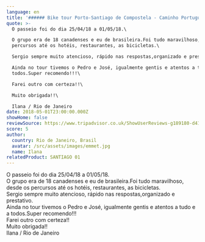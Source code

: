 ```yaml
---
language: en
title: '###### Bike tour Porto-Santiago de Compostela - Caminho Português'
quote: >-
  O passeio foi do dia 25/04/18 a 01/05/18.\

  O grupo era de 18 canadenses e eu de brasileira.Foi tudo maravilhoso, desde os
  percursos até os hotéis, restaurantes, as bicicletas.\

  Sergio sempre muito atencioso, rápido nas respostas,organizado e prestativo.\

  Ainda no tour tivemos o Pedro e José, igualmente gentis e atentos a tudo e a
  todos.Super recomendo!!!\

  Farei outro com certeza!!\

  Muito obrigada!!\

  Ilana / Rio de Janeiro
date: 2018-05-01T23:00:00.000Z
showHome: false
reviewSource: https://www.tripadvisor.co.uk/ShowUserReviews-g189180-d4105907-r577454169-Top_Bike_tours_Portugal-Porto_Porto_District_Northern_Portugal.html
score: 5
author:
  country: Rio de Janeiro, Brasil
  avatar: /src/assets/images/emmet.jpg
  name: Ilana
relatedProduct: SANTIAGO 01
---
```


O passeio foi do dia 25/04/18 a 01/05/18.\
O grupo era de 18 canadenses e eu de brasileira.Foi tudo maravilhoso, desde os
percursos até os hotéis, restaurantes, as bicicletas.\
Sergio sempre muito atencioso, rápido nas respostas,organizado e prestativo.\
Ainda no tour tivemos o Pedro e José, igualmente gentis e atentos a tudo e a
todos.Super recomendo!!!\
Farei outro com certeza!!\
Muito obrigada!!\
Ilana / Rio de Janeiro
